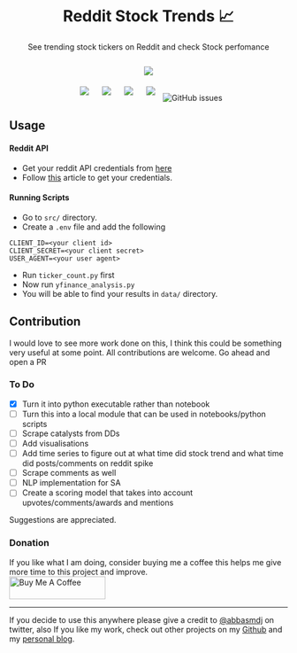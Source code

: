 <h1 align="center">Reddit Stock Trends 📈</h1>

<p align="center">
See trending stock tickers on Reddit and check Stock perfomance <br><br>
<img style="padding:10px;" src="https://img.shields.io/badge/Open%20Source-💕%20-9cf?style=for-the-badge"><br>
<img style="padding:10px;" src="https://img.shields.io/github/contributors/iam-abbas/Reddit-Stock-Trends?style=flat-square">
<img style="padding:10px;" src="https://img.shields.io/github/stars/iam-abbas/Reddit-Stock-Trends?style=flat-square">
<img style="padding:10px;" src="https://img.shields.io/github/forks/iam-abbas/Reddit-Stock-Trends?label=Forks&style=flat-square">
<img style="padding:10px;" src="https://img.shields.io/github/license/iam-abbas/Reddit-Stock-Trends?style=flat-square">
<img alt="GitHub issues" src="https://img.shields.io/github/issues/iam-abbas/Reddit-Stock-Trends?style=flat-square">

</p>

## Usage

#### Reddit API
- Get your reddit API credentials from [here](https://www.reddit.com/prefs/apps)
- Follow [this](https://towardsdatascience.com/scraping-reddit-with-praw-76efc1d1e1d9) article to get your credentials.

#### Running Scripts
- Go to `src/` directory.
- Create a `.env` file and add the following
```
CLIENT_ID=<your client id>
CLIENT_SECRET=<your client secret>
USER_AGENT=<your user agent>
```
- Run `ticker_count.py` first
- Now run `yfinance_analysis.py`
- You will be able to find your results in `data/` directory.


## Contribution
I would love to see more work done on this, I think this could be something very useful at some point. All contributions are welcome. Go ahead and open a PR

### To Do
- [x] Turn it into python executable rather than notebook
- [ ] Turn this into a local module that can be used in notebooks/python scripts
- [ ] Scrape catalysts from DDs
- [ ] Add visualisations 
- [ ] Add time series to figure out at what time did stock trend and what time did posts/comments on reddit spike
- [ ] Scrape comments as well
- [ ] NLP implementation for SA
- [ ] Create a scoring model that takes into account upvotes/comments/awards and mentions

Suggestions are appreciated. 

### Donation
If you like what I am doing, consider buying me a coffee this helps me give more time to this project and improve. <br>
<a href="https://www.buymeacoffee.com/abbas" target="_blank"><img src="https://cdn.buymeacoffee.com/buttons/default-orange.png" alt="Buy Me A Coffee" height="41" width="174"></a>

----

If you decide to use this anywhere please give a credit to [@abbasmdj](https://twitter.com/abbasmdj) on twitter, also If you like my work, check out other projects on my [Github](https://github.com/iam-abbas) and my [personal blog](https://abbasmj.com).



